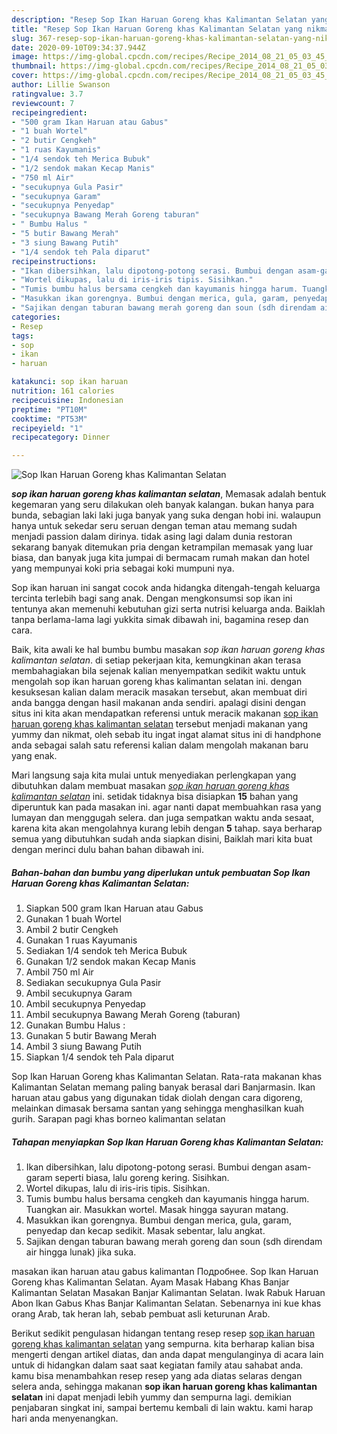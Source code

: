```yaml
---
description: "Resep Sop Ikan Haruan Goreng khas Kalimantan Selatan yang nikmat"
title: "Resep Sop Ikan Haruan Goreng khas Kalimantan Selatan yang nikmat"
slug: 367-resep-sop-ikan-haruan-goreng-khas-kalimantan-selatan-yang-nikmat
date: 2020-09-10T09:34:37.944Z
image: https://img-global.cpcdn.com/recipes/Recipe_2014_08_21_05_03_45_701_7a40a3a90249243f3a59/751x532cq70/sop-ikan-haruan-goreng-khas-kalimantan-selatan-foto-resep-utama.jpg
thumbnail: https://img-global.cpcdn.com/recipes/Recipe_2014_08_21_05_03_45_701_7a40a3a90249243f3a59/751x532cq70/sop-ikan-haruan-goreng-khas-kalimantan-selatan-foto-resep-utama.jpg
cover: https://img-global.cpcdn.com/recipes/Recipe_2014_08_21_05_03_45_701_7a40a3a90249243f3a59/751x532cq70/sop-ikan-haruan-goreng-khas-kalimantan-selatan-foto-resep-utama.jpg
author: Lillie Swanson
ratingvalue: 3.7
reviewcount: 7
recipeingredient:
- "500 gram Ikan Haruan atau Gabus"
- "1 buah Wortel"
- "2 butir Cengkeh"
- "1 ruas Kayumanis"
- "1/4 sendok teh Merica Bubuk"
- "1/2 sendok makan Kecap Manis"
- "750 ml Air"
- "secukupnya Gula Pasir"
- "secukupnya Garam"
- "secukupnya Penyedap"
- "secukupnya Bawang Merah Goreng taburan"
- " Bumbu Halus "
- "5 butir Bawang Merah"
- "3 siung Bawang Putih"
- "1/4 sendok teh Pala diparut"
recipeinstructions:
- "Ikan dibersihkan, lalu dipotong-potong serasi. Bumbui dengan asam-garam seperti biasa, lalu goreng kering. Sisihkan."
- "Wortel dikupas, lalu di iris-iris tipis. Sisihkan."
- "Tumis bumbu halus bersama cengkeh dan kayumanis hingga harum. Tuangkan air. Masukkan wortel. Masak hingga sayuran matang."
- "Masukkan ikan gorengnya. Bumbui dengan merica, gula, garam, penyedap dan kecap sedikit. Masak sebentar, lalu angkat."
- "Sajikan dengan taburan bawang merah goreng dan soun (sdh direndam air hingga lunak) jika suka."
categories:
- Resep
tags:
- sop
- ikan
- haruan

katakunci: sop ikan haruan 
nutrition: 161 calories
recipecuisine: Indonesian
preptime: "PT10M"
cooktime: "PT53M"
recipeyield: "1"
recipecategory: Dinner

---
```



![Sop Ikan Haruan Goreng khas Kalimantan Selatan](https://img-global.cpcdn.com/recipes/Recipe_2014_08_21_05_03_45_701_7a40a3a90249243f3a59/751x532cq70/sop-ikan-haruan-goreng-khas-kalimantan-selatan-foto-resep-utama.jpg)

<b><i>sop ikan haruan goreng khas kalimantan selatan</i></b>, Memasak adalah bentuk kegemaran yang seru dilakukan oleh banyak kalangan. bukan hanya para bunda, sebagian laki laki juga banyak yang suka dengan hobi ini. walaupun hanya untuk sekedar seru seruan dengan teman atau memang sudah menjadi passion dalam dirinya. tidak asing lagi dalam dunia restoran sekarang banyak ditemukan pria dengan ketrampilan memasak yang luar biasa, dan banyak juga kita jumpai di bermacam rumah makan dan hotel yang mempunyai koki pria sebagai koki mumpuni nya.

Sop ikan haruan ini sangat cocok anda hidangka ditengah-tengah keluarga tercinta terlebih bagi sang anak. Dengan mengkonsumsi sop ikan ini tentunya akan memenuhi kebutuhan gizi serta nutrisi keluarga anda. Baiklah tanpa berlama-lama lagi yukkita simak dibawah ini, bagamina resep dan cara.

Baik, kita awali ke hal bumbu bumbu masakan <i>sop ikan haruan goreng khas kalimantan selatan</i>. di setiap pekerjaan kita, kemungkinan akan terasa membahagiakan bila sejenak kalian menyempatkan sedikit waktu untuk mengolah sop ikan haruan goreng khas kalimantan selatan ini. dengan kesuksesan kalian dalam meracik masakan tersebut, akan membuat diri anda bangga dengan hasil makanan anda sendiri. apalagi disini dengan situs ini kita akan mendapatkan referensi untuk meracik makanan <u>sop ikan haruan goreng khas kalimantan selatan</u> tersebut menjadi makanan yang yummy dan nikmat, oleh sebab itu ingat ingat alamat situs ini di handphone anda sebagai salah satu referensi kalian dalam mengolah makanan baru yang enak.


Mari langsung saja kita mulai untuk menyediakan perlengkapan yang dibutuhkan dalam membuat masakan <u><i>sop ikan haruan goreng khas kalimantan selatan</i></u> ini. setidak tidaknya bisa disiapkan <b>15</b> bahan yang diperuntuk kan pada masakan ini. agar nanti dapat membuahkan rasa yang lumayan dan menggugah selera. dan juga sempatkan waktu anda sesaat, karena kita akan mengolahnya kurang lebih dengan <b>5</b> tahap. saya berharap semua yang dibutuhkan sudah anda siapkan disini, Baiklah mari kita buat dengan merinci dulu bahan bahan dibawah ini.

<!--inarticleads1-->

##### Bahan-bahan dan bumbu yang diperlukan untuk pembuatan Sop Ikan Haruan Goreng khas Kalimantan Selatan:

1. Siapkan 500 gram Ikan Haruan atau Gabus
1. Gunakan 1 buah Wortel
1. Ambil 2 butir Cengkeh
1. Gunakan 1 ruas Kayumanis
1. Sediakan 1/4 sendok teh Merica Bubuk
1. Gunakan 1/2 sendok makan Kecap Manis
1. Ambil 750 ml Air
1. Sediakan secukupnya Gula Pasir
1. Ambil secukupnya Garam
1. Ambil secukupnya Penyedap
1. Ambil secukupnya Bawang Merah Goreng (taburan)
1. Gunakan  Bumbu Halus :
1. Gunakan 5 butir Bawang Merah
1. Ambil 3 siung Bawang Putih
1. Siapkan 1/4 sendok teh Pala diparut


Sop Ikan Haruan Goreng khas Kalimantan Selatan. Rata-rata makanan khas Kalimantan Selatan memang paling banyak berasal dari Banjarmasin. Ikan haruan atau gabus yang digunakan tidak diolah dengan cara digoreng, melainkan dimasak bersama santan yang sehingga menghasilkan kuah gurih. Sarapan pagi khas borneo kalimantan selatan 

<!--inarticleads2-->

##### Tahapan menyiapkan Sop Ikan Haruan Goreng khas Kalimantan Selatan:

1. Ikan dibersihkan, lalu dipotong-potong serasi. Bumbui dengan asam-garam seperti biasa, lalu goreng kering. Sisihkan.
1. Wortel dikupas, lalu di iris-iris tipis. Sisihkan.
1. Tumis bumbu halus bersama cengkeh dan kayumanis hingga harum. Tuangkan air. Masukkan wortel. Masak hingga sayuran matang.
1. Masukkan ikan gorengnya. Bumbui dengan merica, gula, garam, penyedap dan kecap sedikit. Masak sebentar, lalu angkat.
1. Sajikan dengan taburan bawang merah goreng dan soun (sdh direndam air hingga lunak) jika suka.


masakan ikan haruan atau gabus kalimantan Подробнее. Sop Ikan Haruan Goreng khas Kalimantan Selatan. Ayam Masak Habang Khas Banjar Kalimantan Selatan Masakan Banjar Kalimantan Selatan. Iwak Rabuk Haruan Abon Ikan Gabus Khas Banjar Kalimantan Selatan. Sebenarnya ini kue khas orang Arab, tak heran lah, sebab pembuat asli keturunan Arab. 

Berikut sedikit pengulasan hidangan tentang resep resep <u>sop ikan haruan goreng khas kalimantan selatan</u> yang sempurna. kita berharap kalian bisa mengerti dengan artikel diatas, dan anda dapat mengulanginya di acara lain untuk di hidangkan dalam saat saat kegiatan family atau sahabat anda. kamu bisa menambahkan resep resep yang ada diatas selaras dengan selera anda, sehingga makanan <b>sop ikan haruan goreng khas kalimantan selatan</b> ini dapat menjadi lebih yummy dan sempurna lagi. demikian penjabaran singkat ini, sampai bertemu kembali di lain waktu. kami harap hari anda menyenangkan.
